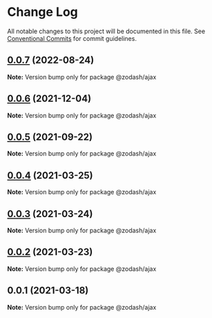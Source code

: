 # Change Log

All notable changes to this project will be documented in this file.
See [Conventional Commits](https://conventionalcommits.org) for commit guidelines.

## [0.0.7](https://github.com/zcorky/zodash/compare/@zodash/ajax@0.0.6...@zodash/ajax@0.0.7) (2022-08-24)

**Note:** Version bump only for package @zodash/ajax





## [0.0.6](https://github.com/zcorky/zodash/compare/@zodash/ajax@0.0.5...@zodash/ajax@0.0.6) (2021-12-04)

**Note:** Version bump only for package @zodash/ajax





## [0.0.5](https://github.com/zcorky/zodash/compare/@zodash/ajax@0.0.4...@zodash/ajax@0.0.5) (2021-09-22)

**Note:** Version bump only for package @zodash/ajax





## [0.0.4](https://github.com/zcorky/zodash/compare/@zodash/ajax@0.0.3...@zodash/ajax@0.0.4) (2021-03-25)

**Note:** Version bump only for package @zodash/ajax





## [0.0.3](https://github.com/zcorky/zodash/compare/@zodash/ajax@0.0.2...@zodash/ajax@0.0.3) (2021-03-24)

**Note:** Version bump only for package @zodash/ajax





## [0.0.2](https://github.com/zcorky/zodash/compare/@zodash/ajax@0.0.1...@zodash/ajax@0.0.2) (2021-03-23)

**Note:** Version bump only for package @zodash/ajax





## 0.0.1 (2021-03-18)

**Note:** Version bump only for package @zodash/ajax

